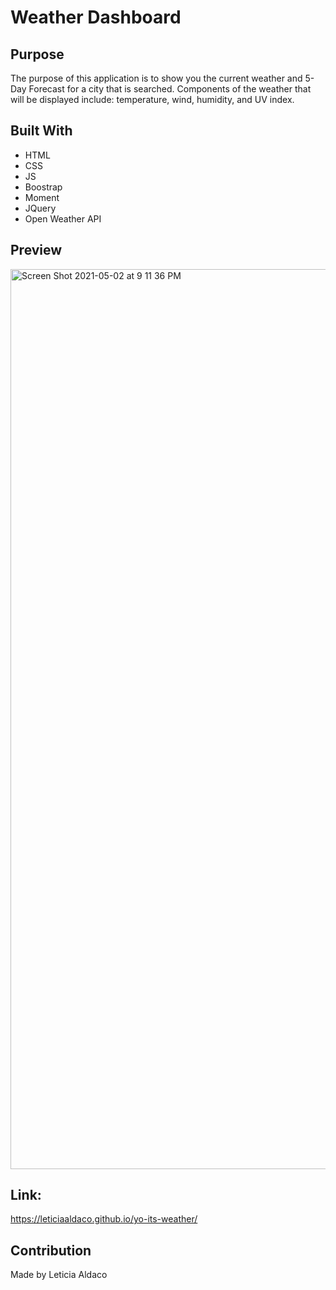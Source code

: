 # Weather Dashboard 

## Purpose
The purpose of this application is to show you the current weather and 5-Day Forecast for a city that is searched. Components of the weather that will be displayed include: temperature, wind, humidity, and UV index. 

## Built With
* HTML
* CSS
* JS
* Boostrap
* Moment
* JQuery
* Open Weather API

## Preview
<img width="1440" alt="Screen Shot 2021-05-02 at 9 11 36 PM" src="https://user-images.githubusercontent.com/80429282/116837603-bed1e880-ab90-11eb-97ec-9ca519e8b1a0.png">

## Link: 
https://leticiaaldaco.github.io/yo-its-weather/

## Contribution
Made by Leticia Aldaco
